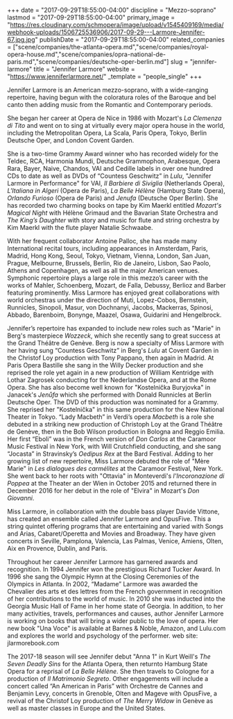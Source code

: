 +++
date = "2017-09-29T18:55:00-04:00"
discipline = "Mezzo-soprano"
lastmod = "2017-09-29T18:55:00-04:00"
primary_image = "https://res.cloudinary.com/schmopera/image/upload/v1545409169/media/webhook-uploads/1506725536906/2017-09-29---Larmore-Jennifer-67.jpg.jpg"
publishDate = "2017-09-29T18:55:00-04:00"
related_companies = ["scene/companies/the-atlanta-opera.md","scene/companies/royal-opera-house.md","scene/companies/opra-national-de-paris.md","scene/companies/deutsche-oper-berlin.md"]
slug = "jennifer-larmore"
title = "Jennifer Larmore"
website = "https://www.jenniferlarmore.net/"
_template = "people_single"
+++

Jennifer Larmore is an American mezzo-soprano, with a wide-ranging repertoire, having begun with the coloratura roles of the Baroque and bel canto then adding  music from the  Romantic and Contemporary periods.  
 
She began her career at Opera de Nice in 1986 with Mozart's *La Clemenza di Tito* and went on to sing at virtually every major opera house in the world, including the Metropolitan Opera, La Scala, Paris Opera, Tokyo, Berlin Deutsche Oper, and London Covent Garden.
 
She is a two-time Grammy Award winner who has recorded widely for the Teldec, RCA, Harmonia Mundi, Deutsche Grammophon, Arabesque, Opera Rara, Bayer, Naive, Chandos, VAI and Cedille labels in over one hundred CDs to date as well as DVDs of “Countess Geschwitz” in *Lulu*, "Jennifer Larmore in Performance" for VAI, *Il Barbiere di Siviglia* (Netherlands Opera), *L'Italiana in Algeri* (Opera de Paris), *La Belle Hélène* (Hamburg State Opera), *Orlando Furioso* (Opera de Paris) and *Jenufa* (Deutsche Oper Berlin). She has recorded two charming books on tape by Kim Maerkl entitled *Mozart's Magical Night* with Hélène Grimaud and the Bavarian State Orchestra and *The King’s Daughter* with story and music for flute and string orchestra by Kim Maerkl with the flute player Natalie Schwaabe.
 
With her frequent collaborator Antoine Palloc, she has made many International recital tours, including appearances in Amsterdam, Paris, Madrid, Hong Kong, Seoul, Tokyo, Vietnam, Vienna, London, San Juan, Prague, Melbourne, Brussels, Berlin, Rio de Janeiro, Lisbon, Sao Paolo, Athens and Copenhagen, as well as all the major American venues. Symphonic repertoire plays a large role in this mezzo’s career with the works of Mahler, Schoenberg, Mozart, de Falla, Debussy, Berlioz and Barber featuring prominently. Miss Larmore has enjoyed great collaborations with world orchestras under the direction of Muti, Lopez-Cobos, Bernstein, Runnicles, Sinopoli, Masur, von Dochnanyi, Jacobs, Mackerras, Spinosi, Abbado, Barenboim, Bonynge, Maazel, Osawa, Guidarini and Hengelbrock. 
 
Jennifer’s repertoire has expanded to include new roles such as "Marie" in Berg's masterpiece *Wozzeck*, which she recently sang to great success at the Grand Théâtre de Genève. Berg is now a specialty of Miss Larmore with her having sung “Countess Geschwitz” in Berg's *Lulu* at Covent Garden in the Christof Loy production with Tony Pappano, then again in Madrid. At Paris Opera Bastille she sang in the Willy Decker production and she reprised the role yet again in a new production of William Kentridge with Lothar Zagrosek conducting for the Nederlandse Opera, and at the Rome Opera. She has also become well known for "Kostelnička Buryjovka" in Janacek's *Jenůfa* which she performed with Donald Runnicles at Berlin Deutsche Oper. The DVD of this production was nominated for a Grammy. She reprised her "Kostelnička" in this same production for the New National Theater in Tokyo.  “Lady Macbeth” in Verdi’s opera *Macbeth* is a role she debuted in a striking new production of Christoph Loy at the Grand Théâtre de Genève, then in the Bob Wilson production in Bologna and Reggio Emilia. Her first “Eboli” was in the French version of *Don Carlos* at the Caramoor Music Festival in New York, with Will Crutchfield conducting, and she sang “Jocasta” in Stravinsky’s *Oedipus Rex* at the Bard Festival. Adding to her growing list of new repertoire, Miss Larmore debuted the role of  "Mère Marie" in *Les dialogues des carmélites* at the Caramoor Festival, New York. She went back to her roots with "Ottavia" in Monteverdi's *l'Incoronazione di Poppea* at the Theater an der Wien in October 2015 and returned there in December 2016 for her debut in the role of "Elvira" in Mozart's *Don Giovanni*.
 
Miss Larmore, in collaboration with the double bass player Davide Vittone, has created an ensemble called Jennifer Larmore and OpusFive. This a string quintet offering programs that are entertaining and varied with Songs and Arias, Cabaret/Operetta and Movies and Broadway. They have given concerts in Seville, Pamplona, Valencia, Las Palmas, Venice, Amiens, Olten, Aix en Provence, Dublin, and Paris.

Throughout her career Jennifer Larmore has garnered awards and recognition. In 1994 Jennifer won the prestigious Richard Tucker Award. In 1996 she sang the Olympic Hymn at the Closing Ceremonies of the Olympics in Atlanta. In 2002, “Madame” Larmore was awarded the Chevalier des arts et des lettres from the French government in recognition of her contributions to the world of music. In 2010 she was inducted into the Georgia Music Hall of Fame in her home state of Georgia.  In addition, to her many activities, travels, performances and causes, author Jennifer Larmore is working on books that will bring a wider public to the love of opera. Her new book "Una Voce" is available at Barnes & Noble, Amazon, and Lulu.com and explores the world and psychology of the performer. web site: jlarmorebook.com
 
The 2017-18 season will see Jennifer debut "Anna 1" in Kurt Weill's *The Seven Deadly Sins* for the Atlanta Opera, then returnto Hamburg State Opera for a reprisal of *La Belle Hélène*. She then travels to Cologne for a production of *Il Matrimonio Segreto*. Other engagements will include a concert called “An American in Paris” with Orchestre de Cannes and Benjamin Levy, concerts in Grenoble, Olten and Mageve with OpusFive, a revival of the Christof Loy production of *The Merry Widow* in Genève as well as master classes in Europe and the United States.
